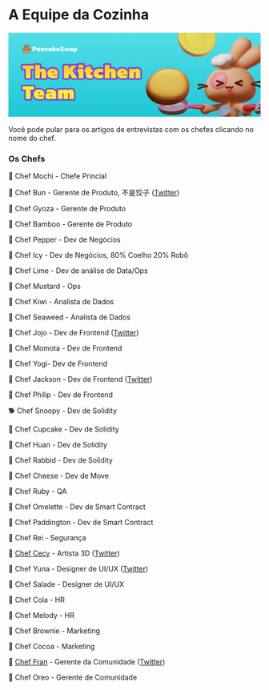 # A Equipe da Cozinha

![](../.gitbook/assets/the-kitchen-team-header.png)

Você pode pular para os artigos de entrevistas com os chefes clicando no nome do chef.

### Os Chefs

🐰 Chef Mochi  -  Chefe Princial

🐰 Chef Bun - Gerente de Produto, 不是饺子 ([Twitter](http://twitter.com/chef\_bun\_pcs))

🐰 Chef Gyoza - Gerente de Produto

🐰 Chef Bamboo - Gerente de Produto

🐰 Chef Pepper - Dev de Negócios

🐰 Chef Icy - Dev de Negócios, 80% Coelho 20% Robô

🐰 Chef Lime - Dev de análise de Data/Ops&#x20;

🐰 Chef Mustard - Ops

🐰 Chef Kiwi - Analista de Dados

🐰 Chef Seaweed - Analista de Dados

🐰 Chef Jojo - Dev de Frontend ([Twitter](https://twitter.com/0xchefjojo))

🐰 Chef Momota - Dev de Frontend

🐰 Chef Yogi- Dev de Frontend

🐰 Chef Jackson - Dev de Frontend  ([Twitter](https://twitter.com/0xchefjackson))

🐰 Chef Philip - Dev de Frontend&#x20;

🐕 Chef Snoopy - Dev de Solidity

🐰 Chef Cupcake - Dev de Solidity

🐰 Chef Huan - Dev de Solidity

🐰 Chef Rabbid - Dev de Solidity

🐰 Chef Cheese - Dev de Move&#x20;

🐰 Chef Ruby - QA

🐰 Chef Omelette - Dev de Smart Contract&#x20;

🐰 Chef Paddington - Dev de Smart Contract&#x20;

🐰 Chef Rei - Segurança

🐰 [Chef Cecy](https://medium.com/pancakeswap/kitchen-interviews-chef-cecy-the-magical-3d-artist-making-fluffy-bunnies-e1eda53742f3) - Artista 3D ([Twitter](https://twitter.com/Cecymeade))

🐰 Chef Yuna - Designer de UI/UX ([Twitter](https://twitter.com/chefyuna))

🐰 Chef Salade - Designer de UI/UX

🐰 Chef Cola - HR

🐰 Chef Melody - HR

🐰 Chef Brownie - Marketing

🐰 Chef Cocoa - Marketing

🐰 [Chef Fran](https://medium.com/pancakeswap/kitchen-interview-chef-fran-spanish-community-manager-and-a-lovely-mate-368c72102093) - Gerente da Comunidade ([Twitter](https://twitter.com/ChefFranPS))

🐰 Chef Oreo - Gerente de Comunidade
